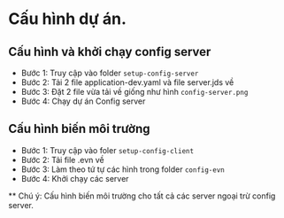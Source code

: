 # Cấu hình dự án.
## Cấu hình và khởi chạy config server
* Bước 1: Truy cập vào folder ``setup-config-server``
* Bước 2: Tải 2 file application-dev.yaml và file server.jds về
* Bước 3: Đặt 2 file vừa tải về giống như hình ``config-server.png``
* Bước 4: Chạy dự án Config server

## Cấu hình biến môi trường
* Bước 1: Truy cập vào foler ``setup-config-client``
* Bước 2: Tải file .evn về
* Bước 3: Làm theo tứ tự các hình trong folder ``config-evn``
* Bước 4: Khởi chạy các server

** Chú ý: Cấu hình biến môi trường cho tất cả các server ngoại trừ config server.